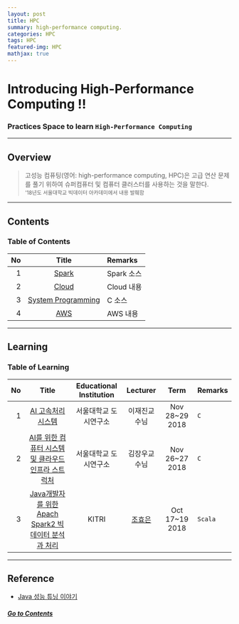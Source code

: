 ```yaml
---
layout: post
title: HPC
summary: high-performance computing. 
categories: HPC
tags: HPC
featured-img: HPC
mathjax: true
---
```


# Introducing High-Performance Computing !!

### Practices Space to learn `High-Performance Computing`

---

## Overview

> 고성능 컴퓨팅(영어: high-performance computing, HPC)은 고급 연산 문제를 풀기 위하여 슈퍼컴퓨터 및 컴퓨터 클러스터를 사용하는 것을 말한다.  
> <small> '18년도 서울대학교 빅데이터 아카데미에서 내용 발췌함 </small>

---

## Contents

### Table of Contents

|No|Title|Remarks|
|-:|:-:|:--|
|1|[Spark](/_pages/HPC/Spark/2018-10-17-KITRI-Spark)|Spark 소스|
|2|[Cloud](/_pages/HPC/2018-12-11-UDSL-HP)|Cloud 내용|
|3|[System Programming]()|C 소스|
|4|[AWS]()|AWS 내용|

---

## Learning

### Table of Learning

|No|Title|Educational Institution|Lecturer|Term|Remarks|
|-:|:--:|:-:|:--:|:--:|:-|
|1|[AI 고속처리시스템](/_pages/HPC/2018-12-11-UDSL-HP)|서울대학교 도시연구소|이재진교수님|Nov 28~29 2018|`C`|
|2|[AI를 위한 컴퓨터 시스템 및 클라우드 인프라 스트럭처](https://shpimit.github.io/remarkjs/cmd.html?HPC/udsl2.md)|서울대학교 도시연구소|김장우교수님|Nov 26~27 2018|`C`|
|3|[Java개발자를 위한 Apach Spark2 빅데이터 분석과 처리](/_pages/HPC/Spark/2018-10-17-KITRI-Spark)|KITRI|[조효은](http://cafe.naver.com/honeyjava)|Oct 17~19 2018|`Scala`|

---

## Reference

* [Java 성능 튜닝 이야기](/_pages/HPC/2018-12-15-JavaPerformance)

##### [Go to Contents](#contents)